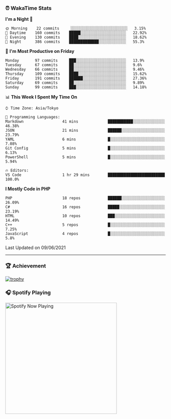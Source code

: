 ### ⏰ WakaTime Stats


<!--START_SECTION:waka-->
**I'm a Night 🦉** 

```text
🌞 Morning    22 commits     ░░░░░░░░░░░░░░░░░░░░░░░░░   3.15% 
🌆 Daytime    160 commits    █████░░░░░░░░░░░░░░░░░░░░   22.92% 
🌃 Evening    130 commits    ████░░░░░░░░░░░░░░░░░░░░░   18.62% 
🌙 Night      386 commits    █████████████░░░░░░░░░░░░   55.3%

```
📅 **I'm Most Productive on Friday** 

```text
Monday       97 commits     ███░░░░░░░░░░░░░░░░░░░░░░   13.9% 
Tuesday      67 commits     ██░░░░░░░░░░░░░░░░░░░░░░░   9.6% 
Wednesday    66 commits     ██░░░░░░░░░░░░░░░░░░░░░░░   9.46% 
Thursday     109 commits    ████░░░░░░░░░░░░░░░░░░░░░   15.62% 
Friday       191 commits    ██████░░░░░░░░░░░░░░░░░░░   27.36% 
Saturday     69 commits     ██░░░░░░░░░░░░░░░░░░░░░░░   9.89% 
Sunday       99 commits     ███░░░░░░░░░░░░░░░░░░░░░░   14.18%

```


📊 **This Week I Spent My Time On** 

```text
⌚︎ Time Zone: Asia/Tokyo

💬 Programming Languages: 
Markdown                 41 mins             ███████████░░░░░░░░░░░░░░   46.38% 
JSON                     21 mins             ██████░░░░░░░░░░░░░░░░░░░   23.79% 
YAML                     6 mins              █░░░░░░░░░░░░░░░░░░░░░░░░   7.08% 
Git Config               5 mins              █░░░░░░░░░░░░░░░░░░░░░░░░   6.13% 
PowerShell               5 mins              █░░░░░░░░░░░░░░░░░░░░░░░░   5.94%

🔥 Editors: 
VS Code                  1 hr 29 mins        █████████████████████████   100.0%

```

**I Mostly Code in PHP** 

```text
PHP                      18 repos            ██████░░░░░░░░░░░░░░░░░░░   26.09% 
C#                       16 repos            █████░░░░░░░░░░░░░░░░░░░░   23.19% 
HTML                     10 repos            ███░░░░░░░░░░░░░░░░░░░░░░   14.49% 
C++                      5 repos             █░░░░░░░░░░░░░░░░░░░░░░░░   7.25% 
JavaScript               4 repos             █░░░░░░░░░░░░░░░░░░░░░░░░   5.8%

```



 Last Updated on 09/06/2021
<!--END_SECTION:waka-->

---

### 🏆 Achievement

[![trophy](https://github-profile-trophy.vercel.app/?username=Slime-hatena&theme=flat&no-bg=true&no-frame=true&column=8)](https://github.com/ryo-ma/github-profile-trophy)

### 🎧 Spotify Playing

[<img src="https://spotify-now-playing-slime-hatena.vercel.app/api/spotify-playing" alt="Spotify Now Playing" width="350" />](https://open.spotify.com/user/slime_hatena)

<!--
**Slime-hatena/Slime-hatena** is a ✨ _special_ ✨ repository because its `README.md` (this file) appears on your GitHub profile.

Here are some ideas to get you started:

- 🔭 I’m currently working on ...
- 🌱 I’m currently learning ...
- 👯 I’m looking to collaborate on ...
- 🤔 I’m looking for help with ...
- 💬 Ask me about ...
- 📫 How to reach me: ...
- 😄 Pronouns: ...
- ⚡ Fun fact: ...
-->
